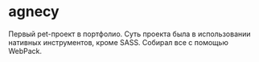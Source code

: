 # agnecy

Первый pet-проект в портфолио. Суть проекта была в использовании нативных инструментов, кроме SASS. Собирал все с помощью WebPack.
